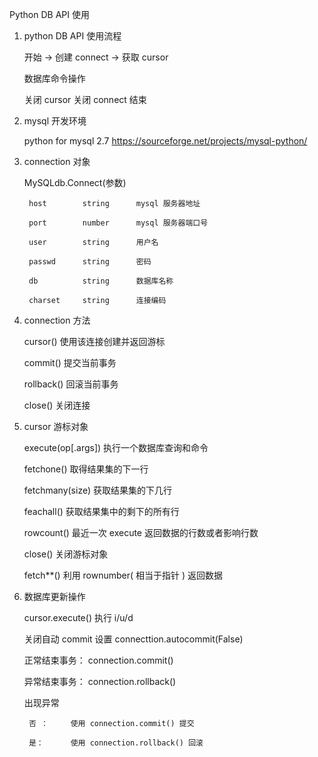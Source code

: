 Python DB API 使用

1. python DB API 使用流程
	
	 开始  -> 创建 connect -> 获取 cursor
	 
	 数据库命令操作
	 
	 关闭 cursor 关闭 connect 结束
	 
2. mysql 开发环境
	
	python for mysql 2.7 https://sourceforge.net/projects/mysql-python/
	
3. connection 对象
	
	MySQLdb.Connect(参数)
		
		host 		string		mysql 服务器地址
		
		port 		number 		mysql 服务器端口号
		
		user		string		用户名
		
		passwd		string		密码
		
		db			string		数据库名称
		
		charset		string		连接编码

4. connection 方法

	cursor()			使用该连接创建并返回游标
	
	commit()			提交当前事务
	
	rollback()			回滚当前事务
	
	close()				关闭连接
	
5. cursor 游标对象
	
	execute(op[.args])			执行一个数据库查询和命令
	
	fetchone()						取得结果集的下一行
	
	fetchmany(size)				获取结果集的下几行
	
	feachall()						获取结果集中的剩下的所有行
	
	rowcount()						最近一次 execute 返回数据的行数或者影响行数
	
	close()							关闭游标对象
	
	fetch**()	利用 rownumber( 相当于指针 ) 返回数据
		
6. 数据库更新操作
	
	cursor.execute() 执行 i/u/d
	
	关闭自动 commit 设置 connecttion.autocommit(False)
	
	正常结束事务：		connection.commit()
	
	异常结束事务：		connection.rollback()
	
	出现异常
	
		否 ： 	使用 connection.commit() 提交
		
		是：		使用 connection.rollback() 回滚
